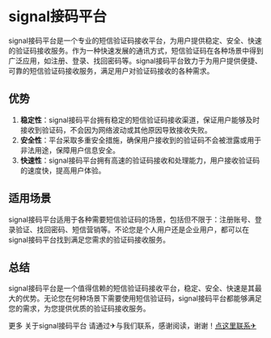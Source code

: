 # signal接码平台

signal接码平台是一个专业的短信验证码接收平台，为用户提供稳定、安全、快速的验证码接收服务。作为一种快速发展的通讯方式，短信验证码在各种场景中得到广泛应用，如注册、登录、找回密码等。signal接码平台致力于为用户提供便捷、可靠的短信验证码接收服务，满足用户对验证码接收的各种需求。

## 优势

1. **稳定性**：signal接码平台拥有稳定的短信验证码接收渠道，保证用户能够及时接收到验证码，不会因为网络波动或其他原因导致接收失败。
2. **安全性**：平台采取多重安全措施，确保用户接收到的验证码不会被泄露或用于非法用途，保障用户信息安全。
3. **快速性**：signal接码平台拥有高速的验证码接收和处理能力，用户接收验证码的速度快，提高用户体验。

## 适用场景

signal接码平台适用于各种需要短信验证码的场景，包括但不限于：注册账号、登录验证、找回密码、短信营销等。不论您是个人用户还是企业用户，都可以在signal接码平台找到满足您需求的验证码接收服务。

## 总结

signal接码平台是一个值得信赖的短信验证码接收平台，稳定、安全、快速是其最大的优势。无论您在何种场景下需要使用短信验证码，signal接码平台都能够满足您的需求，为您提供优质的验证码接收服务。

更多 关于signal接码平台 请通过✈与我们联系，感谢阅读，谢谢！[点这里联系✈](https://ss.k02.cc)